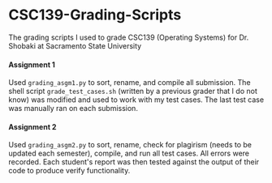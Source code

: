 # CSC139-Grading-Scripts
The grading scripts I used to grade CSC139 (Operating Systems) for Dr. Shobaki at Sacramento State University

#### Assignment 1
Used ``grading_asgm1.py`` to sort, rename, and compile all submission. The shell script ``grade_test_cases.sh`` (written by a previous grader that I do not know) was modified and used to work with my test cases. The last test case was manually ran on each submission.

#### Assignment 2
Used ``grading_asgm2.py`` to sort, rename, check for plagirism (needs to be updated each semester), compile, and run all test cases. All errors were recorded. Each student's report was then tested against the output of their code to produce verify functionality.
